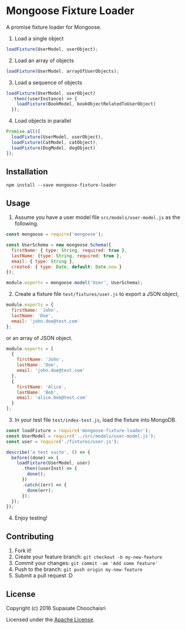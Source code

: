 # Mongoose Fixture Loader

A promise fixture loader for Mongoose.

1) Load a single object

``` javascript
loadFixture(UserModel, userObject);
```

2) Load an array of objects
``` javascript
loadFixture(UserModel, arrayOfUserObjects);
```

3) Load a sequence of objects

``` javascript
loadFixture(UserModel, userObject)
  .then((userInstance) => {
    loadFixture(BookModel, bookObjectRelatedToUserObject)
  });
```

4) Load objects in parallel
``` javascript
Promise.all([
  loadFixture(UserModel, userObject),
  loadFixture(CatModel, catObject),
  loadFixture(DogModel, dogObject)
]);
```

## Installation

`npm install --save mongoose-fixture-loader`

## Usage

1. Assume you have a user model file `src/models/user-model.js` as the following.

``` javascript
const mongoose = require('mongoose');

const UserSchema = new mongoose.Schema({
  firstName: { type: String, required: true },
  lastName: {type: String, required: true },
  email: { type: String },
  created: { type: Date, default: Date.now }
});

module.exports = mongoose.model('User', UserSchema);
```

2. Create a fixture file `test/fixtures/user.js` to export a JSON object,

``` javascript
module.exports = {
  firstName: 'John',
  lastName: 'Doe',
  email: 'john.doe@test.com'
};
```

or an array of JSON object.

``` javascript
module.exports = [
  {
    firstName: 'John',
    lastName: 'Doe',
    email: 'john.doe@test.com'
  },
  {
    firstName: 'Alice',
    lastName: 'Bob',
    email: 'alice.bob@test.com'
  }
];
```

3. In your test file `test/index-test.js`, load the fixture into MongoDB.

``` javascript
const loadFixture = require('mongoose-fixture-loader');
const UserModel = require('../src/models/user-model.js');
const user = require('./fixtures/user.js');

describe('a test suite', () => {
  before((done) => {
    loadFixture(UserModel, user)
      .then((userInst) => {
        done();
      })
      .catch((err) => {
        done(err);
      });
  });
});
```
4. Enjoy testing!

## Contributing

1. Fork it!
2. Create your feature branch: `git checkout -b my-new-feature`
3. Commit your changes: `git commit -am 'Add some feature'`
4. Push to the branch: `git push origin my-new-feature`
5. Submit a pull request :D


## License

Copyright (c) 2016 Supasate Choochaisri

Licensed under the [Apache License](https://github.com/supasate/Interest-Rate-Parity-JS/blob/master/LICENSE).
